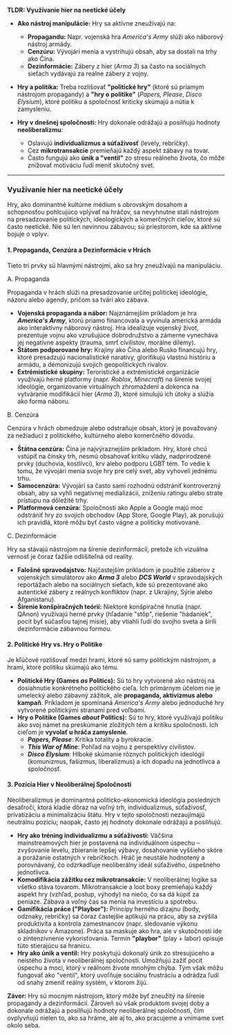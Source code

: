 **TLDR: Využívanie hier na neetické účely**

- **Ako nástroj manipulácie:** Hry sa aktívne zneužívajú na:
    
    - **Propagandu:** Napr. vojenská hra _America's Army_ slúži ako náborový nástroj armády.
    - **Cenzúru:** Vývojári menia a vystrihujú obsah, aby sa dostali na trhy ako Čína.
    - **Dezinformácie:** Zábery z hier (_Arma 3_) sa často na sociálnych sieťach vydávajú za reálne zábery z vojny.
- **Hry a politika:** Treba rozlišovať **"politické hry"** (ktoré sú priamym nástrojom propagandy) a **"hry o politike"** (_Papers, Please_, _Disco Elysium_), ktoré politiku a spoločnosť kriticky skúmajú a nútia k zamysleniu.
    
- **Hry v dnešnej spoločnosti:** Hry dokonale odrážajú a posilňujú hodnoty **neoliberalizmu**:
    
    - Oslavujú **individualizmus a súťaživosť** (levely, rebríčky).
    - Cez **mikrotransakcie** premieňajú každý aspekt zábavy na tovar.
    - Často fungujú ako **únik a "ventil"** zo stresu reálneho života, čo môže znižovať motiváciu ľudí meniť skutočný svet.

---

### **Využívanie hier na neetické účely**

Hry, ako dominantné kultúrne médium s obrovským dosahom a schopnosťou pohlcujúco vplývať na hráčov, sa nevyhnutne stali nástrojom na presadzovanie politických, ideologických a komerčných cieľov, ktoré sú často neetické. Nie sú len nevinnou zábavou; sú priestorom, kde sa aktívne bojuje o vplyv.

#### **1. Propaganda, Cenzúra a Dezinformácie v Hrách**

Tieto tri prvky sú hlavnými nástrojmi, ako sa hry zneužívajú na manipuláciu.

A. Propaganda

Propaganda v hrách slúži na presadzovanie určitej politickej ideológie, názoru alebo agendy, pričom sa tvári ako zábava.

- **Vojenská propaganda a nábor:** Najznámejším príkladom je hra _**America's Army**_, ktorú priamo financovala a vyvinula americká armáda ako interaktívny náborový nástroj. Hra idealizuje vojenský život, prezentuje vojnu ako vzrušujúce dobrodružstvo a zámerne vynecháva jej negatívne aspekty (trauma, smrť civilistov, morálne dilemy).
- **Štátom podporované hry:** Krajiny ako Čína alebo Rusko financujú hry, ktoré presadzujú nacionalistické naratívy, glorifikujú vlastnú históriu a armádu, a démonizujú svojich geopolitických rivalov.
- **Extrémistické skupiny:** Teroristické a extrémistické organizácie využívajú herné platformy (napr. _Roblox_, _Minecraft_) na šírenie svojej ideológie, organizovanie virtuálnych zhromaždení a dokonca na vytváranie modifikácií hier (_Arma 3_), ktoré simulujú ich útoky a slúžia ako forma náboru.

B. Cenzúra

Cenzúra v hrách obmedzuje alebo odstraňuje obsah, ktorý je považovaný za nežiaduci z politického, kultúrneho alebo komerčného dôvodu.

- **Štátna cenzúra:** Čína je najvýraznejším príkladom. Hry, ktoré chcú vstúpiť na čínsky trh, nesmú obsahovať kritiku vlády, nadprirodzené prvky (duchovia, kostlivci), krv alebo podporu LGBT tém. To vedie k tomu, že vývojári menia svoje hry pre celý svet, aby vyhoveli jednému trhu.
- **Samocenzúra:** Vývojári sa často sami rozhodnú odstrániť kontroverzný obsah, aby sa vyhli negatívnej medializácii, zníženiu ratingu alebo strate prístupu na dôležité trhy.
- **Platformová cenzúra:** Spoločnosti ako Apple a Google majú moc odstrániť hry zo svojich obchodov (App Store, Google Play), ak porušujú ich pravidlá, ktoré môžu byť často vágne a politicky motivované.

C. Dezinformácie

Hry sa stávajú nástrojom na šírenie dezinformácií, pretože ich vizuálna vernosť je čoraz ťažšie odlíšiteľná od reality.

- **Falošné spravodajstvo:** Najčastejším príkladom je použitie záberov z vojenských simulátorov ako _**Arma 3**_ alebo _**DCS World**_ v spravodajských reportážach alebo na sociálnych sieťach, kde sú prezentované ako autentické zábery z reálnych konfliktov (napr. z Ukrajiny, Sýrie alebo Afganistanu).
- **Šírenie konšpiračných teórií:** Niektoré konšpiračné hnutia (napr. QAnon) využívajú herné prvky (hľadanie "stôp", riešenie "hádaniek", pocit byť súčasťou tajnej misie), aby vtiahli ľudí do svojho sveta a šírili dezinformácie zábavnou formou.

#### **2. Politické Hry vs. Hry o Politike**

Je kľúčové rozlišovať medzi hrami, ktoré sú samy politickým nástrojom, a hrami, ktoré politiku skúmajú ako tému.

- **Politické Hry (Games _as_ Politics):** Sú to hry vytvorené ako nástroj na dosiahnutie konkrétneho politického cieľa. Ich primárnym účelom nie je umelecký alebo zábavný zážitok, ale **propaganda, aktivizmus alebo kampaň**. Príkladom je spomínaná _America's Army_ alebo jednoduché hry vytvorené politickými stranami pred voľbami.
- **Hry o Politike (Games _about_ Politics):** Sú to hry, ktoré využívajú politiku ako svoj námet na preskúmanie zložitých tém a kritiku spoločnosti. Ich cieľom je **vyvolať u hráča zamyslenie**.
    - _**Papers, Please**_: Kritika totality a byrokracie.
    - _**This War of Mine**_: Pohľad na vojnu z perspektívy civilistov.
    - _**Disco Elysium**_: Hlboké skúmanie rôznych politických ideológií (komunizmus, fašizmus, liberalizmus) a ich dopadu na jednotlivca a spoločnosť.

#### **3. Pozícia Hier v Neoliberálnej Spoločnosti**

Neoliberalizmus je dominantná politicko-ekonomická ideológia posledných desaťročí, ktorá kladie dôraz na voľný trh, individualizmus, súťaživosť, privatizáciu a minimalizáciu štátu. Hry v tejto spoločnosti nezaujímajú neutrálnu pozíciu; naopak, často jej hodnoty dokonale odrážajú a posilňujú.

- **Hry ako tréning individualizmu a súťaživosti:** Väčšina mainstreamových hier je postavená na individuálnom úspechu – zvyšovanie levelu, zbieranie lepšej výbavy, dosahovanie vyššieho skóre a porážanie ostatných v rebríčkoch. Hráč je neustále hodnotený a porovnávaný, čo odzrkadľuje neoliberálny ideál súťaživého, úspešného jednotlivca.
- **Komodifikácia zážitku cez mikrotransakcie:** V neoliberálnej logike sa všetko stáva tovarom. Mikrotransakcie a loot boxy premieňajú každý aspekt hry (vzhľad, postup, výhody) na niečo, čo sa dá kúpiť za peniaze. Zábava a voľný čas sa menia na investíciu a spotrebu.
- **Gamifikácia práce ("Playbor"):** Princípy herného dizajnu (body, odznaky, rebríčky) sa čoraz častejšie aplikujú na prácu, aby sa zvýšila produktivita a kontrola zamestnancov (napr. sledovanie výkonu skladníkov v Amazone). Práca sa maskuje ako hra, ale v skutočnosti ide o zintenzívnenie vykorisťovania. Termín **"playbor"** (play + labor) opisuje túto stierajúcu sa hranicu.
- **Hry ako únik a ventil:** Hry poskytujú dokonalý únik zo stresujúceho a neistého života v neoliberálnej spoločnosti. Umožňujú zažiť pocit úspechu a moci, ktorý v reálnom živote mnohým chýba. Tým však môžu fungovať ako "ventil", ktorý uvoľňuje sociálnu frustráciu a odrádza ľudí od snahy zmeniť reálny systém, v ktorom žijú.

**Záver:** Hry sú mocným nástrojom, ktorý môže byť zneužitý na šírenie propagandy a dezinformácií. Zároveň sú však produktom svojej doby a dokonale odrážajú a posilňujú hodnoty neoliberálnej spoločnosti, čím ovplyvňujú nielen to, ako sa hráme, ale aj to, ako pracujeme a vnímame svet okolo seba.